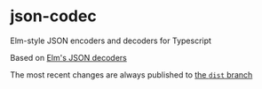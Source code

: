 # json-codec
Elm-style JSON encoders and decoders for Typescript

Based on [Elm's JSON decoders](https://package.elm-lang.org/packages/elm/json/latest/)

The most recent changes are always published to [the `dist` branch](https://github.com/erosson/json-encode-decode/tree/dist)
